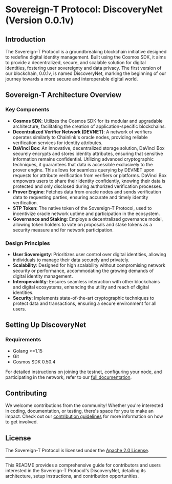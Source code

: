 # Sovereign-T Protocol: DiscoveryNet (Version 0.0.1v)

## Introduction

The Sovereign-T Protocol is a groundbreaking blockchain initiative designed to redefine digital identity management. Built using the Cosmos SDK, it aims to provide a decentralized, secure, and scalable solution for digital identities, fostering user sovereignty and data privacy. The first version of our blockchain, 0.0.1v, is named DiscoveryNet, marking the beginning of our journey towards a more secure and interoperable digital world.

## Sovereign-T Architecture Overview

### Key Components

- **Cosmos SDK**: Utilizes the Cosmos SDK for its modular and upgradable architecture, facilitating the creation of application-specific blockchains.
- **Decentralized Verifier Network (DEVNET)**: A network of verifiers operates similarly to Chainlink's oracle nodes, providing reliable verification services for identity attributes.
- **DaVinci Box**: An innovative, decentralized storage solution, DaVinci Box securely encrypts and stores identity attributes, ensuring that sensitive information remains   confidential. Utilizing advanced cryptographic techniques, it guarantees that data is accessible exclusively to the prover engine. This allows for seamless querying by DEVNET upon requests for attribute verification from verifiers or platforms. DaVinci Box empowers users to share their identity confidently, knowing their data is protected and only disclosed during authorized verification processes.
- **Prover Engine**: Fetches data from oracle nodes and sends verification data to requesting parties, ensuring accurate and timely identity verification.
- **STP Token**: The native token of the Sovereign-T Protocol, used to incentivize oracle network uptime and participation in the ecosystem.
- **Governance and Staking**: Employs a decentralized governance model, allowing token holders to vote on proposals and stake tokens as a security measure and for network participation.

### Design Principles

- **User Sovereignty**: Prioritizes user control over digital identities, allowing individuals to manage their data securely and privately.
- **Scalability**: Designed for high scalability without compromising network security or performance, accommodating the growing demands of digital identity management.
- **Interoperability**: Ensures seamless interaction with other blockchains and digital ecosystems, enhancing the utility and reach of digital identities.
- **Security**: Implements state-of-the-art cryptographic techniques to protect data and transactions, ensuring a secure environment for all users.

## Setting Up DiscoveryNet

### Requirements

- Golang >=1.15
- Git
- Cosmos SDK 0.50.4

For detailed instructions on joining the testnet, configuring your node, and participating in the network, refer to our [full documentation](https://develop.sovereignty.one/).

## Contributing

We welcome contributions from the community! Whether you're interested in coding, documentation, or testing, there's space for you to make an impact. Check out our [contribution guidelines](contribution.md) for more information on how to get involved.

## License

The Sovereign-T Protocol is licensed under the [Apache 2.0 License](LICENSE).

---

This README provides a comprehensive guide for contributors and users interested in the Sovereign-T Protocol's DiscoveryNet, detailing its architecture, setup instructions, and contribution opportunities.
